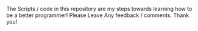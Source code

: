 The Scripts / code in this repository are my steps towards learning how to be a better programmer! Please Leave Any feedback / comments. Thank you!
